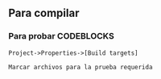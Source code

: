 ## Para compilar
### Para probar CODEBLOCKS

```
Project->Properties->[Build targets]

Marcar archivos para la prueba requerida
```
